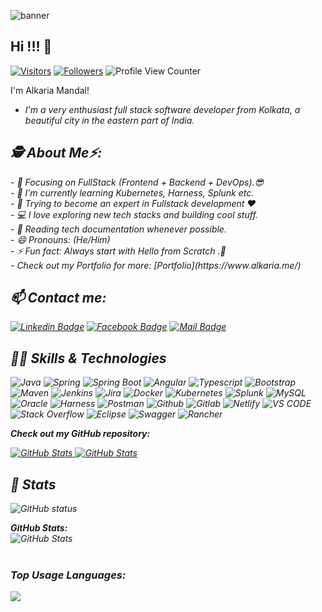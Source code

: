 ![banner](https://github.com/user-attachments/assets/d82ee4f2-6241-426e-a719-359c9db0926a)

<h2>Hi !!! 👋</h2>

[![Visitors](https://visitor-badge.laobi.icu/badge?page_id=alkaria999.alkaria999)](https://github.com/alkaria999) 
[![Followers](https://img.shields.io/github/followers/alkaria999.svg?style=social&label=Follow)](https://github.com/alkaria999?tab=followers)
![Profile View Counter](https://komarev.com/ghpvc/?username=alkaria999&color=brightgreen)

I'm Alkaria Mandal! 
- <i>I'm a very enthusiast full stack software developer from Kolkata, a beautiful city in the eastern part of India.

<h2> 🕵️ About Me⚡:</h2>
- 🔭 Focusing on FullStack (Frontend + Backend + DevOps).😎<br>
- 🌱 I’m currently learning Kubernetes, Harness, Splunk etc.<br>
- 💬 Trying to become an expert in Fullstack development ❤<br>
- 💻 I love exploring new tech stacks and building cool stuff.<br>
- 📰 Reading tech documentation whenever possible.<br>
- 😄 Pronouns: (He/Him)<br>
- ⚡ Fun fact: Always start with Hello from Scratch .🤣<br>
- Check out my Portfolio for more: [Portfolio](https://www.alkaria.me/)

<h2>📫 Contact me:</h2>

[![Linkedin Badge](https://img.shields.io/badge/LinkedIn-0077B5?style=for-the-badge&logo=linkedin&logoColor=white)](https://www.linkedin.com/in/alkaria-mandal/) 
[![Facebook Badge](https://img.shields.io/badge/Facebook-1877F2?style=for-the-badge&logo=facebook&logoColor=white)](https://www.facebook.com/profile.php?id=100087281281029)
[![Mail Badge](https://img.shields.io/badge/Gmail-D14836?style=for-the-badge&logo=gmail&logoColor=white)](mailto:alkaria.mca40@gmail.com)

<h2>🧑‍💻 Skills & Technologies</h2>

<span><img alt="Java" src="https://img.shields.io/badge/Java-ED8B00?style=for-the-badge&logo=openjdk&logoColor=white" ></span>
<span><img alt="Spring" src="https://img.shields.io/badge/Spring-6DB33F?style=for-the-badge&logo=spring&logoColor=white"></span>
<span><img alt="Spring Boot" src="https://img.shields.io/badge/Spring_Boot-6DB33F?style=for-the-badge&logo=spring-boot&logoColor=white"></span>
<span><img alt="Angular" src="https://img.shields.io/badge/Angular-DD0031?style=for-the-badge&logo=angular&logoColor=white"></span>
<span><img alt="Typescript" src="https://img.shields.io/badge/TypeScript-007ACC?style=for-the-badge&logo=typescript&logoColor=white"></span>
<span><img alt="Bootstrap" src="https://img.shields.io/badge/Bootstrap-563D7C?style=for-the-badge&logo=bootstrap&logoColor=white"></span>
<span><img alt="Maven" src="https://img.shields.io/badge/apache_maven-C71A36?style=for-the-badge&logo=apachemaven&logoColor=white"></span>
<span><img alt="Jenkins" src="https://img.shields.io/badge/Jenkins-49728B?style=for-the-badge&logo=jenkins&logoColor=white"></span>
<span><img alt="Jira" src="https://img.shields.io/badge/Jira-0052CC?style=for-the-badge&logo=Jira&logoColor=white"></span>
<span><img alt="Docker" src="https://img.shields.io/badge/Docker-0CC1F3?style=for-the-badge&logo=docker&logoColor=white"></span>
<span><img alt="Kubernetes" src="https://img.shields.io/badge/Kubernetes-3069DE?style=for-the-badge&logo=kubernetes&logoColor=white"></span>
<span><img alt="Splunk" src="https://img.shields.io/badge/Splunk-000000?style=for-the-badge&logo=Splunk&logoColor=white"></span>
<span><img alt="MySQL" src="https://img.shields.io/badge/MySQL-005C84?style=for-the-badge&logo=mysql&logoColor=white"></span>
<span><img alt="Oracle" src="https://img.shields.io/badge/Oracle-F80000?style=for-the-badge&logo=Oracle&logoColor=white"></span>
<span><img alt="Harness" src="https://img.shields.io/badge/Harness-DD0031?style=for-the-badge&logo=harness&logoColor=white"></span>
<span><img alt="Postman" src="https://img.shields.io/badge/Postman-FF6C37?style=for-the-badge&logo=Postman&logoColor=white"></span>
<span><img alt="Github" src="https://img.shields.io/badge/GitHub-100000?style=for-the-badge&logo=github&logoColor=white"></span>
<span><img alt="Gitlab" src="https://img.shields.io/badge/GitLab-330F63?style=for-the-badge&logo=gitlab&logoColor=white"></span>
<span><img alt="Netlify" src="https://img.shields.io/badge/Netlify-00C7B7?style=for-the-badge&logo=netlify&logoColor=white"></span>
<span><img alt="VS CODE" src="https://img.shields.io/badge/VisualStudio-2C2B30?style=for-the-badge&logo=VisualStudioCode&logoColor=007ACC"></span>
<span><img alt="Stack Overflow" src="https://img.shields.io/badge/Stack_Overflow-FE7A16?style=for-the-badge&logo=stack-overflow&logoColor=white"></span>
<span><img alt="Eclipse" src="https://img.shields.io/badge/Eclipse-2C2255?style=for-the-badge&logo=eclipse&logoColor=white"></span>
<span><img alt="Swagger" src="https://img.shields.io/badge/Swagger-85EA2D?style=for-the-badge&logo=Swagger&logoColor=white"></span>
<span><img alt="Rancher" src="https://img.shields.io/badge/Rancher-0075A8?style=for-the-badge&logo=rancher&logoColor=white"></span>


__Check out my GitHub repository:__

<div>
  <p>
    <a href="https://github.com/alkaria999/alkaria999">
      <img src="https://github-readme-stats.vercel.app/api/pin/?username=alkaria999&repo=alkaria999" alt="GitHub Stats" />
    </a>
    <a href="https://github.com/alkaria999/alngularjs-demo">
      <img src="https://github-readme-stats.vercel.app/api/pin/?username=alkaria999&repo=alngularjs-demo" alt="GitHub Stats" />
    </a>
  </p>
</div>

<h2>👀 Stats</h2>

<div>  
  <p align="center">
    <p>
  <img align="center" src="https://github-readme-stats.vercel.app/api?username=alkaria999&show_icons=true&include_all_commits=true&theme=algolia&hide_border=true" alt="GitHub status" />
</p>
  <b><em>GitHub Stats:</em></b> <br/>
    <img src="https://github-readme-streak-stats.herokuapp.com/?user=alkaria999" alt="GitHub Stats" /> <br/><br/>
</div>

### Top Usage Languages:

<img align="center" src="https://github-readme-stats.vercel.app/api/top-langs/?username=alkaria999&layout=compact&theme=algolia&hide_border=true&&langs_count=10" />




